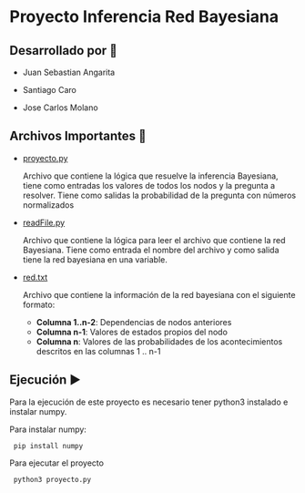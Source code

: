 # Proyecto Inferencia Red Bayesiana
## Desarrollado por 🤝️
* Juan Sebastian Angarita

* Santiago Caro

* Jose Carlos Molano

## Archivos Importantes 📂️
* [proyecto.py](proyecto.py)

    Archivo que contiene la lógica que resuelve la inferencia Bayesiana, tiene como entradas los valores de todos los nodos y la pregunta a resolver. Tiene como salidas la probabilidad de la pregunta con números normalizados
* [readFile.py](readFile.py)

    Archivo que contiene la lógica para leer el archivo que contiene la red Bayesiana. Tiene como entrada el nombre del archivo y como salida tiene la red bayesiana en una variable.
* [red.txt](red.txt)
    
    Archivo que contiene la información de la red bayesiana con el siguiente formato:
    * **Columna 1..n-2**: Dependencias de nodos anteriores
    * **Columna n-1**: Valores de estados propios del nodo
    * **Columna n**: Valores de las probabilidades de los acontecimientos descritos en las columnas 1 .. n-1
## Ejecución ▶️

Para la ejecución de este proyecto es necesario tener python3 instalado e instalar numpy.

Para instalar numpy:

``` pip install numpy```

Para ejecutar el proyecto

``` python3 proyecto.py```